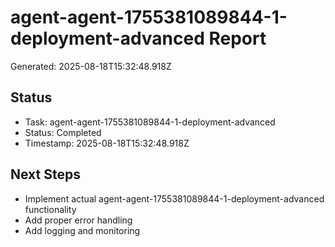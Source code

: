 # agent-agent-1755381089844-1-deployment-advanced Report

Generated: 2025-08-18T15:32:48.918Z

## Status
- Task: agent-agent-1755381089844-1-deployment-advanced
- Status: Completed
- Timestamp: 2025-08-18T15:32:48.918Z

## Next Steps
- Implement actual agent-agent-1755381089844-1-deployment-advanced functionality
- Add proper error handling
- Add logging and monitoring
